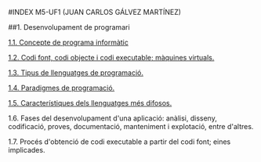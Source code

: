 #INDEX M5-UF1 (JUAN CARLOS GÁLVEZ MARTÍNEZ)

##1. Desenvolupament de programari

[1.1. Concepte de programa informàtic](programa_informatic.md)
 
[1.2. Codi font, codi objecte i codi executable; màquines virtuals.](codi_font.md)

[1.3. Tipus de llenguatges de programació.](tipus.md)

[1.4. Paradigmes de programació.](paradigmes.md)

[1.5. Característiques dels llenguatges més difosos.](difosos.md)

1.6. Fases del desenvolupament d'una aplicació: anàlisi, disseny, codificació, proves, documentació, manteniment i explotació,   entre d'altres.

1.7. Procés d'obtenció de codi executable a partir del codi font; eines implicades.
